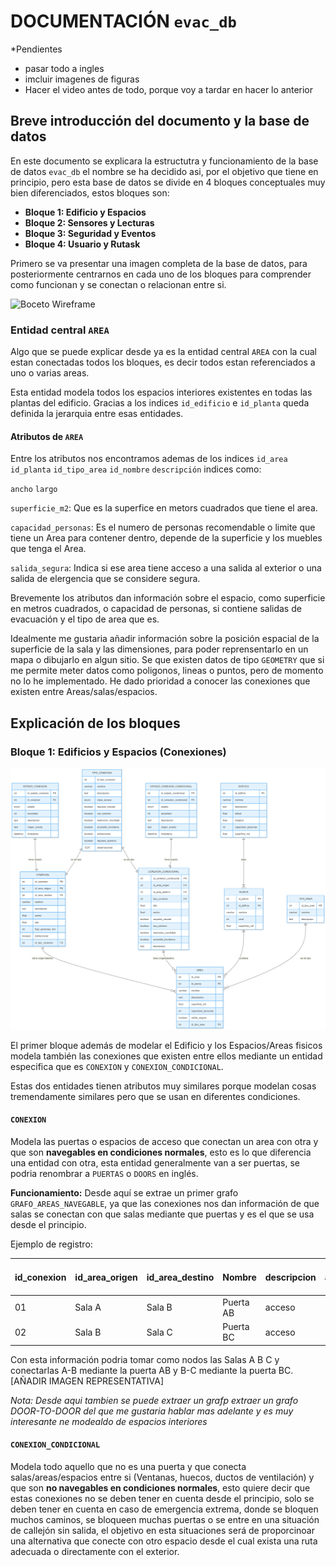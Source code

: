 # DOCUMENTACIÓN **``evac_db``** 

*Pendientes

- pasar todo a ingles
- imcluir imagenes de figuras 
- Hacer el video antes de todo, porque voy a tardar en hacer lo anterior

## Breve introducción del documento y la base de datos

En este documento se explicara la estructutra y funcionamiento de la base de datos ``evac_db`` el nombre se ha decidido asi, por el objetivo que tiene en principio, pero esta base de datos se divide en 4 bloques conceptuales muy bien diferenciados, estos bloques son:

- **Bloque 1: Edificio y Espacios**
- **Bloque 2: Sensores y Lecturas**
- **Bloque 3: Seguridad y Eventos**
- **Bloque 4: Usuario y Rutask**

Primero se va presentar una imagen completa de la base de datos, para posteriormente centrarnos en cada uno de los bloques para comprender como funcionan y se conectan o relacionan entre si.

![Boceto Wireframe](Figuras_BBDD/evac_db(completo).png)

### Entidad central **`AREA`**
Algo que se puede explicar desde ya es la entidad central `AREA` con la cual estan conectadas todos los bloques, es decir todos estan referenciados a uno o varias areas.

Esta entidad modela todos los espacios interiores existentes en todas las plantas del edificio. Gracias a los indices `id_edificio` e `id_planta` queda definida la jerarquia entre esas entidades.

#### Atributos de `AREA`

Entre los atributos nos encontramos ademas de los indices `id_area` `id_planta` `id_tipo_area` `id_nombre` `descripción` indices como:

`ancho` `largo`

`superficie_m2`: Que es la superfice en metors cuadrados que tiene el area.

`capacidad_personas`: Es el numero de personas recomendable o limite que tiene un Area para contener dentro, depende de la superficie y los muebles que tenga el Area.

`salida_segura`: Indica si ese area tiene acceso a una salida al exterior o una salida de elergencia que se considere segura.

Brevemente los atributos dan información sobre el espacio, como superficie en metros cuadrados, o capacidad de personas, si contiene salidas de evacuación y el tipo de area que es.

Idealmente me gustaria añadir información sobre la posición espacial de la superficie de la sala y las dimensiones, para poder reprensentarlo en un mapa o dibujarlo en algun sitio. Se que existen datos de tipo `GEOMETRY` que si me permite meter datos como poligonos, lineas o puntos, pero de momento no lo he implementado. He dado prioridad a conocer las conexiones que existen entre Areas/salas/espacios. 


## Explicación de los bloques

### Bloque 1: Edificios y Espacios (Conexiones)

![Boceto Wireframe](Figuras_BBDD/evac_db(bloque1).png)

El primer bloque además de modelar el Edificio y los Espacios/Areas fisicos modela también las conexiones que existen entre ellos mediante un entidad especifica que es `CONEXION` y `CONEXION_CONDICIONAL`.

Estas dos entidades tienen atributos muy similares porque modelan cosas tremendamente similares pero que se usan en diferentes condiciones.

#### **`CONEXION`** 
Modela las puertas o espacios de acceso que conectan un area con otra y que son **navegables en condiciones normales**, esto es lo que diferencia una entidad con otra, esta entidad generalmente van a ser puertas, se podria renombrar a `PUERTAS` o `DOORS` en inglés.

**Funcionamiento:** Desde aquí se extrae un primer grafo `GRAFO_AREAS_NAVEGABLE`, ya que las conexiones nos dan información de que salas se conectan con que salas mediante que puertas y es el que se usa desde el principio.

Ejemplo de registro:

| id_conexion | id_area_origen | id_area_destino | Nombre   | descripcion                            | ancho_metros | alto_metros | flujo de personas min | bidireccional | id_tipo_conexion |
|-------------|-----------|------------|----------|----------------------------------------|--------|------|-------------------|----------------|------------------|
| 01          | Sala A    | Sala B     | Puerta AB | acceso| 1.2    | 2.2  | 1                 | sí             | 01               |
| 02          | Sala B    | Sala C     | Puerta BC | acceso | 1.2    | 2.2  | 2                 | sí             | 02               |

Con esta información podria tomar como nodos las Salas A B C y conectarlas A-B mediante la puerta AB y B-C mediante la puerta BC.[AÑADIR IMAGEN REPRESENTATIVA]

*Nota: Desde aqui tambien se puede extraer un grafp extraer un grafo DOOR-TO-DOOR del que me gustaria hablar mas adelante y es muy interesante ne modealdo de  espacios interiores*


#### **`CONEXION_CONDICIONAL`** 
Modela todo aquello que no es una puerta y que conecta salas/areas/espacios entre si (Ventanas, huecos, ductos de ventilación) y que son **no navegables en condiciones normales**, esto quiere decir que estas conexiones no se deben tener en cuenta desde el principio, solo se deben tener en cuenta en caso de emergencia extrema, donde se bloquen muchos caminos, se bloqueen muchas puertas o se entre en una situación de callejón sin salida, el objetivo en esta situaciones será de proporcinoar una alternativa que conecte con otro espacio desde el cual exista una ruta adecuada o directamente con el exterior.